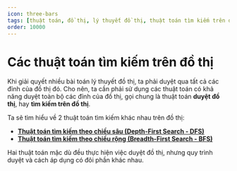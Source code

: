 ```yaml
---
icon: three-bars
tags: [thuật toán, đồ thị, lý thuyết đồ thị, thuật toán tìm kiếm trên dồ thị, Competitive Programming, CP]
order: 10000
---
```

# Các thuật toán tìm kiếm trên đồ thị

Khi giải quyết nhiều bài toán lý thuyết đồ thị, ta phải duyệt qua tất cả các đỉnh của đồ thị đó. Cho nên, ta cần phải sử dụng các thuật toán có khả năng duyệt toàn bộ các đỉnh của đồ thị, gọi chung là thuật toán **duyệt đồ thị**, hay **tìm kiếm trên đồ thị**.

Ta sẽ tìm hiểu về $2$ thuật toán tìm kiếm khác nhau trên đồ thị: 

- [**Thuật toán tìm kiếm theo chiều sâu (Depth-First Search - DFS)**](dfs.md) 
- [**Thuật toán tìm kiếm theo chiều rộng (Breadth-First Search - BFS)**](bfs.md)

Hai thuật toán mặc dù đều thực hiện việc duyệt đồ thị, nhưng quy trình duyệt và cách áp dụng có đôi phần khác nhau.
